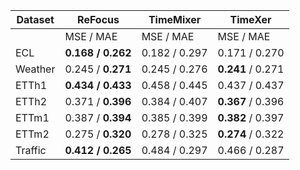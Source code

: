 | Dataset   | ReFocus   | TimeMixer |TimeXer|
|-|-|-|-|
|| MSE / MAE   | MSE / MAE|MSE / MAE |
| ECL       | **0.168 / 0.262** | 0.182 / 0.297 | 0.171 / 0.270 |
| Weather   | 0.245 / **0.271** | 0.245 / 0.276 | **0.241** / 0.271 |
| ETTh1     | **0.434 / 0.433** | 0.458 / 0.445 | 0.437 / 0.437 |
| ETTh2     | 0.371 / **0.396** | 0.384 / 0.407 | **0.367** / 0.396 |
| ETTm1     | 0.387 / **0.394** | 0.385 / 0.399 | **0.382** / 0.397 |
| ETTm2     | 0.275 / **0.320** | 0.278 / 0.325 | **0.274** / 0.322 |
| Traffic   | **0.412 / 0.265** | 0.484 / 0.297 | 0.466 / 0.287 |

